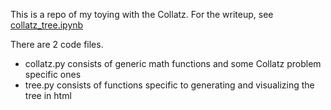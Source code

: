This is a repo of my toying with the Collatz. For the writeup, see [collatz_tree.ipynb](https://github.com/dkamm/collatz/blob/master/collatz_tree.ipynb)

There are 2 code files.

- collatz.py consists of generic math functions and some Collatz problem specific ones
- tree.py consists of functions specific to generating and visualizing the tree in html
